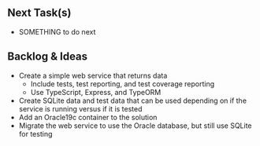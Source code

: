 ## Next Task(s)

- SOMETHING to do next

## Backlog & Ideas

- Create a simple web service that returns data
    - Include tests, test reporting, and test coverage reporting
    - Use TypeScript, Express, and TypeORM
- Create SQLite data and test data that can be used depending on if the service is running versus if it is tested
- Add an Oracle19c container to the solution
- Migrate the web service to use the Oracle database, but still use SQLite for testing

